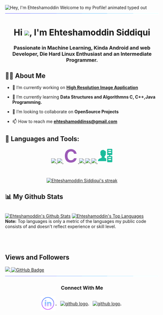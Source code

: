<img src="https://readme-typing-svg.demolab.com?font=Operator+Mono&size=37&duration=2800&pause=2000&color=FAFAFA&center=true&vCenter=true&width=940&height=50&lines=Hey%2C+I'm+Ehteshamoddin+Welcome+to+my+Profile!" align="middle" alt="Hey, I'm Ehteshamoddin Welcome to my Profile! animated typed out">
<img  src="assets/borderseperator.gif">

<!-- <p align="center">
    <img src="https://komarev.com/ghpvc/?username=HyunCafe&color=0079fa&style=flat-square&label=PROFILE+VIEWS" alt="profile view counter">
</p> <br> -->

<h1 align="center">Hi <img src="https://raw.githubusercontent.com/MartinHeinz/MartinHeinz/master/wave.gif" width="30px">, I'm Ehteshamoddin Siddiqui</h1>
<h3 align="center">Passionate in Machine Learning, Kinda Android and web Developer, Die Hard Linux Enthusiast and an Intermediate Programmer.</h3>


## 🙋‍♂️ About Me

- 🔭 I’m currently working on **[High Resolution Image Application](https://github.com/nabilpatel4012/HighResImg021)**

- 🌱 I’m currently learning **Data Structures and Algorithmns C, C++,Java Programming.**

- 👯 I’m looking to collaborate on **OpenSource Projects**

- 📫 How to reach me **ehteshamoddinss@gmail.com**

## 🚀 Languages and Tools:

<p align="center"> 
    <a href="https://www.java.com" target="_blank"> <img src="https://img.icons8.com/color/48/000000/java-coffee-cup-logo.png"/> </a>    
    <a href="https://www.python.org" target="_blank"> <img src="https://img.icons8.com/color/48/000000/python.png"/> </a> 
    <a href="https://www.learn-c.org/" target="_blank"> <svg xmlns="http://www.w3.org/2000/svg" x="0px" y="0px"
width="48" height="48"
viewBox="0 0 172 172"
style=" fill:#000000;"><g fill="none" fill-rule="nonzero" stroke="none" stroke-width="1" stroke-linecap="butt" stroke-linejoin="miter" stroke-miterlimit="10" stroke-dasharray="" stroke-dashoffset="0" font-family="none" font-weight="none" font-size="none" text-anchor="none" style="mix-blend-mode: normal"><path d="M0,172v-172h172v172z" fill="none"></path><g fill="#9b59b6"><path d="M127.53112,113.52c-1.51704,0 -2.79672,1.01136 -3.28864,2.44584c-4.80912,13.93544 -18.25952,21.63416 -35.57648,21.63416c-25.23928,0 -40.506,-19.07824 -40.506,-51.6516c0,-32.47016 15.26672,-51.5484 40.4028,-51.5484c17.71944,0 31.46224,9.21576 35.9824,24.91936c0.43688,1.5136 1.7544,2.60064 3.32648,2.60064c0,0 19.0404,0.01032 25.20832,0c1.03544,-0.00344 1.84384,-0.91848 1.70968,-1.9436c-4.03168,-30.83616 -31.7168,-53.0964 -66.22688,-53.0964c-44.01824,0 -71.3628,30.33736 -71.3628,79.1716c0,48.76888 27.38584,79.0684 71.466,79.0684c34.63392,0 61.146,-19.9004 66.1168,-49.58416c0.17544,-1.04576 -0.64328,-2.0124 -1.70624,-2.01584z"></path></g></g></svg>
    <a href="https://firebase.google.com/" target="_blank"> <img src="https://img.icons8.com/color/48/000000/firebase.png"/> </a>    
    <a href="https://git-scm.com/" target="_blank"> <img src="https://img.icons8.com/color/48/000000/git.png"/> </a> 
    <a href="https://developer.android.com/studio" target="_blank"> <img src="https://img.icons8.com/fluency/48/000000/android-studio--v3.png"/>
    <a href="https://aws.amazon.com/devops/" target="_blank"> <svg xmlns="http://www.w3.org/2000/svg" x="0px" y="0px"
width="50" height="50"
viewBox="0 0 172 172"
style=" fill:#000000;"><g fill="none" fill-rule="nonzero" stroke="none" stroke-width="1" stroke-linecap="butt" stroke-linejoin="miter" stroke-miterlimit="10" stroke-dasharray="" stroke-dashoffset="0" font-family="none" font-weight="none" font-size="none" text-anchor="none" style="mix-blend-mode: normal"><path d="M0,172v-172h172v172z" fill="none"></path><g fill="#1abc9c"><path d="M114.66667,11.46667c-3.1648,0 -5.73333,2.56853 -5.73333,5.73333v57.33333c0,3.1648 2.56853,5.73333 5.73333,5.73333h17.2v11.46667h-17.2c-3.1648,0 -5.73333,2.56853 -5.73333,5.73333v57.33333c0,3.1648 2.56853,5.73333 5.73333,5.73333h45.86667c3.1648,0 5.73333,-2.56853 5.73333,-5.73333v-57.33333c0,-3.1648 -2.56853,-5.73333 -5.73333,-5.73333h-17.2v-11.46667h17.2c3.1648,0 5.73333,-2.56853 5.73333,-5.73333v-57.33333c0,-3.1648 -2.56853,-5.73333 -5.73333,-5.73333zM63.06667,22.93333c-22.13067,0 -31.24219,14.33333 -31.24219,31.53333c0,5.79067 2.74349,11.63464 2.74349,11.63464c-1.14667,0.63067 -2.9782,2.70362 -2.51953,6.31562c0.86,6.708 3.78669,8.428 5.62135,8.6c0.688,6.24933 7.39152,14.32886 9.74219,15.47552v10.54844c-5.21733,15.76667 -41.67865,5.21778 -41.67865,42.02578h91.73333v-30.39114c-8.48533,-2.98133 -16.50931,-4.8693 -18.74531,-11.63464v-10.54844c2.35067,-1.14667 9.05419,-9.22619 9.74219,-15.47552c1.83467,-0.172 4.76135,-1.892 5.62135,-8.6c0.45867,-3.612 -1.37286,-5.68496 -2.51953,-6.31562c0,0 2.74349,-5.27064 2.74349,-11.63464c0,-12.728 -4.9235,-23.61641 -15.5875,-23.61641c0,0 -3.72936,-7.91693 -15.65469,-7.91693zM126.13333,22.93333h22.93333c3.1648,0 5.73333,2.56853 5.73333,5.73333c0,3.1648 -2.56853,5.73333 -5.73333,5.73333h-22.93333c-3.1648,0 -5.73333,-2.56853 -5.73333,-5.73333c0,-3.1648 2.56853,-5.73333 5.73333,-5.73333zM126.13333,45.86667h22.93333c3.1648,0 5.73333,2.56853 5.73333,5.73333c0,3.1648 -2.56853,5.73333 -5.73333,5.73333h-22.93333c-3.1648,0 -5.73333,-2.56853 -5.73333,-5.73333c0,-3.1648 2.56853,-5.73333 5.73333,-5.73333zM126.13333,103.2h11.46667h11.46667c3.1648,0 5.73333,2.56853 5.73333,5.73333c0,3.1648 -2.56853,5.73333 -5.73333,5.73333h-22.93333c-3.1648,0 -5.73333,-2.56853 -5.73333,-5.73333c0,-3.1648 2.56853,-5.73333 5.73333,-5.73333zM126.13333,126.13333h22.93333c3.1648,0 5.73333,2.56853 5.73333,5.73333c0,3.1648 -2.56853,5.73333 -5.73333,5.73333h-22.93333c-3.1648,0 -5.73333,-2.56853 -5.73333,-5.73333c0,-3.1648 2.56853,-5.73333 5.73333,-5.73333z"></path></g></g></svg>

</p>

<!-- [![React Badge](https://img.shields.io/badge/-React-61DBFB?style=for-the-badge&labelColor=black&logo=react&logoColor=61DBFB)](#)  [![Javascript Badge](https://img.shields.io/badge/-Javascript-F0DB4F?style=for-the-badge&labelColor=black&logo=javascript&logoColor=F0DB4F)](#) [![Typescript Badge](https://img.shields.io/badge/-Typescript-007acc?style=for-the-badge&labelColor=black&logo=typescript&logoColor=007acc)](#) [![Nodejs Badge](https://img.shields.io/badge/-Nodejs-3C873A?style=for-the-badge&labelColor=black&logo=node.js&logoColor=3C873A)](#) [![GraphQL Badge](https://img.shields.io/badge/-GraphQl-e535ab?style=for-the-badge&labelColor=black&logo=node.js&logoColor=e535ab)](#) -->
<br/>

<p align="center">
    <a href="https://github.com/SubhamRaoniar28/github-readme-streak-stats">
        <img title="🔥 Get streak stats for your profile at git.io/streak-stats" alt="Ehteshamoddin Siddiqui's streak" src="https://github-readme-streak-stats.herokuapp.com/?user=Ehteshamoddin&theme=black-ice&hide_border=true&stroke=0000&background=060A0CD0"/>
    </a>
</p>

## 📊 My Github Stats

  <br/>
    <a href="https://github.com/Ehteshamoddin/github-readme-stats"><img alt="Ehteshamoddin's Github Stats" src="https://github-readme-stats.vercel.app/api?username=Ehteshamoddin&show_icons=true&count_private=true&theme=react&hide_border=true&bg_color=0D1117" /></a>
  <a href="https://github.com/Ehteshamoddin/github-readme-stats"><img alt="Ehteshamoddin's Top Languages" src="https://github-readme-stats.vercel.app/api/top-langs/?username=Ehteshamoddin&langs_count=8&count_private=true&layout=compact&theme=react&hide_border=true&bg_color=0D1117" /></a>
  <br/>
  <b>Note:</b> Top languages is only a metric of the languages my public code consists of and doesn't reflect experience or skill level.


<br/>
<br/>

<br/>
<br/>

<!-- ## Connect with me:
<p align="left">

<a href = "https://www.linkedin.com/in/ehteshamoddin-siddiqui-b719b9206/"><img src="https://img.icons8.com/fluent/48/000000/linkedin.png"/></a>
<a href = "https://twitter.com/ehteshamoddinss"><img src="https://img.icons8.com/fluent/48/000000/twitter.png"/></a>
<a href = "https://www.instagram.com/ehteshamoddin/"><img src="https://img.icons8.com/fluent/48/000000/instagram-new.png"/></a>

</p> -->

<!--- ## ❤ Views and Followers -->
## Views and Followers
<a href="https://github.com/Ehteshamoddin/github-profile-views-counter">
    <img src="https://komarev.com/ghpvc/?username=Ehteshamoddin">
</a>
<a href="https://github.com/Ehteshamoddin?tab=followers"><img src="https://img.shields.io/github/followers/Ehteshamoddin?label=Followers&style=social" alt="GitHub Badge"></a>

<!-- New connect-->
<img src="assets/borderseperator.gif">
  <h3 align="center">Connect With Me</h3>
<p align="center">
  <a href="https://www.linkedin.com/in/ehteshamoddin-siddiqui-b719b9206/" target="_blank">
    <img align="center" alt="linkedin logo" height="50" width="50" src="assets/linkedinlogo.png"/>
  </a> &nbsp;&nbsp;
  
<!--   <a href="https://github.com/Ehteshamoddin" target="_blank">
    <img align="center" alt="github logo" height="50" width="50" src="assets/githublogo.png"/>
  </a> &nbsp;&nbsp; -->
    
  <a href="https://twitter.com/ehteshamoddinss" target="_blank">
    <img align="center" alt="github logo" height="50" width="50" src="https://img.icons8.com/fluent/48/000000/twitter.png"/>
  </a> &nbsp;&nbsp;
    
  <a href="https://www.instagram.com/ehteshamoddin/" target="_blank">
    <img align="center" alt="github logo" height="50" width="50" src="https://img.icons8.com/fluent/48/000000/instagram-new.png"/>
  </a> &nbsp;&nbsp;
  
<!--   <a href="ehteshamoddinss@gmail.com" target="_blank">
    <img align="center" alt="gmail logo" height="50" width="50" src="assets/gmailogo.png" />
  </a> &nbsp;&nbsp; -->
</p> 
